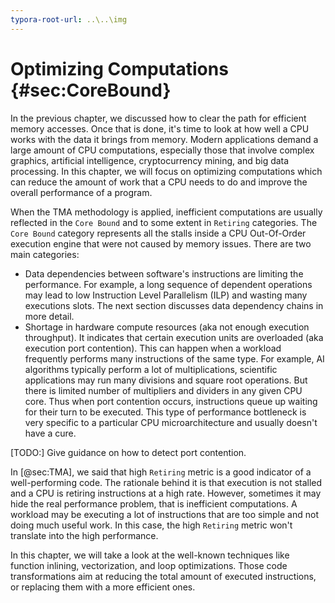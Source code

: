 ```yaml
---
typora-root-url: ..\..\img
---
```


# Optimizing Computations {#sec:CoreBound}

In the previous chapter, we discussed how to clear the path for efficient memory accesses. Once that is done, it's time to look at how well a CPU works with the data it brings from memory. Modern applications demand a large amount of CPU computations, especially those that involve complex graphics, artificial intelligence, cryptocurrency mining, and big data processing. In this chapter, we will focus on optimizing computations which can reduce the amount of work that a CPU needs to do and improve the overall performance of a program.

When the TMA methodology is applied, inefficient computations are usually reflected in the `Core Bound` and to some extent in `Retiring` categories. The `Core Bound` category represents all the stalls inside a CPU Out-Of-Order execution engine that were not caused by memory issues. There are two main categories:

* Data dependencies between software's instructions are limiting the performance. For example, a long sequence of dependent operations may lead to low Instruction Level Parallelism (ILP) and wasting many executions slots. The next section discusses data dependency chains in more detail.
* Shortage in hardware compute resources (aka not enough execution throughput). It indicates that certain execution units are overloaded (aka execution port contention). This can happen when a workload frequently performs many instructions of the same type. For example, AI algorithms typically perform a lot of multiplications, scientific applications may run many divisions and square root operations. But there is limited number of multipliers and dividers in any given CPU core. Thus when port contention occurs, instructions queue up waiting for their turn to be executed. This type of performance bottleneck is very specific to a particular CPU microarchitecture and usually doesn't have a cure.

[TODO:] Give guidance on how to detect port contention.

In [@sec:TMA], we said that high `Retiring` metric is a good indicator of a well-performing code. The rationale behind it is that execution is not stalled and a CPU is retiring instructions at a high rate. However, sometimes it may hide the real performance problem, that is inefficient computations. A workload may be executing a lot of instructions that are too simple and not doing much useful work. In this case, the high `Retiring` metric won't translate into the high performance.

In this chapter, we will take a look at the well-known techniques like function inlining, vectorization, and loop optimizations. Those code transformations aim at reducing the total amount of executed instructions, or replacing them with a more efficient ones.
